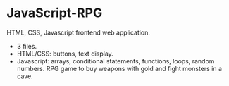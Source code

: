 # JavaScript-RPG
HTML, CSS, Javascript frontend web application. 
  - 3 files.
  - HTML/CSS: buttons, text display. 
  - Javascript: arrays, conditional statements, functions, loops, random numbers.
RPG game to buy weapons with gold and fight monsters in a cave. 
